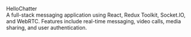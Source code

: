 HelloChatter
<br />
A full-stack messaging application using React, Redux Toolkit, Socket.IO, and WebRTC. Features include real-time messaging, video calls, media sharing, and user authentication.
